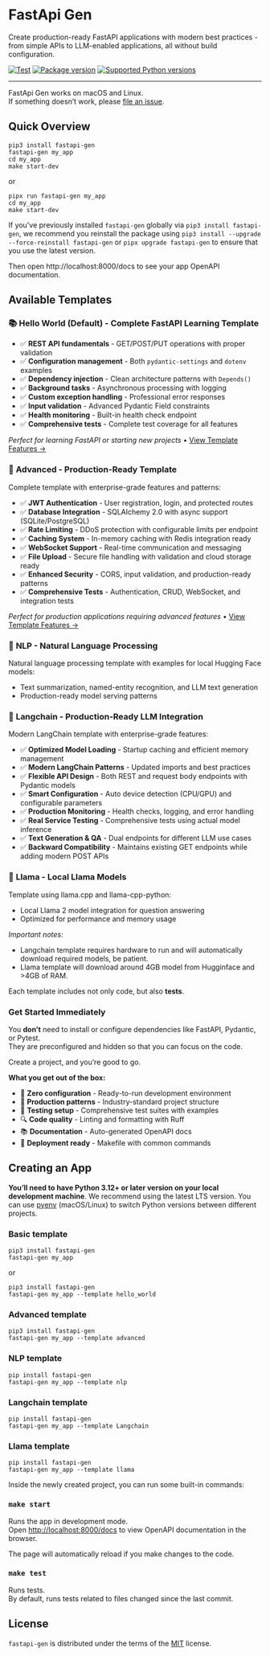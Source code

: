 # FastApi Gen

Create production-ready FastAPI applications with modern best practices - from simple APIs to LLM-enabled applications, all without build configuration.

<a href="https://github.com/mirpo/fastapi-gen/actions/workflows/test.yml?query=workflow%3Atest+event%3Apush+branch%main" target="_blank"><img src="https://github.com/mirpo/fastapi-gen/actions/workflows/test.yml/badge.svg?branch=main" alt="Test"></a>
<a href="https://pypi.org/project/fastapi-gen" target="_blank"><img src="https://img.shields.io/pypi/v/fastapi-gen?color=%2334D058&label=pypi%20package" alt="Package version"></a>
<a href="https://pypi.org/project/fastapi-gen" target="_blank"><img src="https://img.shields.io/pypi/pyversions/fastapi-gen.svg?color=%2334D058" alt="Supported Python versions"></a>

---

FastApi Gen works on macOS and Linux.<br>
If something doesn’t work, please [file an issue](https://github.com/mirpo/fastapi-gen/issues/new).

## Quick Overview

```console
pip3 install fastapi-gen
fastapi-gen my_app
cd my_app
make start-dev
```

or 

```console
pipx run fastapi-gen my_app
cd my_app
make start-dev
```

If you've previously installed `fastapi-gen` globally via `pip3 install fastapi-gen`, we recommend you reinstall the package using `pip3 install --upgrade --force-reinstall fastapi-gen` or `pipx upgrade fastapi-gen` to ensure that you use the latest version.

Then open http://localhost:8000/docs to see your app OpenAPI documentation.

## Available Templates

### 📚 **Hello World** (Default) - Complete FastAPI Learning Template
- ✅ **REST API fundamentals** - GET/POST/PUT operations with proper validation
- ✅ **Configuration management** - Both `pydantic-settings` and `dotenv` examples
- ✅ **Dependency injection** - Clean architecture patterns with `Depends()`
- ✅ **Background tasks** - Asynchronous processing with logging
- ✅ **Custom exception handling** - Professional error responses
- ✅ **Input validation** - Advanced Pydantic Field constraints
- ✅ **Health monitoring** - Built-in health check endpoint
- ✅ **Comprehensive tests** - Complete test coverage for all features

*Perfect for learning FastAPI or starting new projects* • [View Template Features →](src/templates/hello_world/README.md)

### 🚀 **Advanced** - Production-Ready Template
Complete template with enterprise-grade features and patterns:
- ✅ **JWT Authentication** - User registration, login, and protected routes
- ✅ **Database Integration** - SQLAlchemy 2.0 with async support (SQLite/PostgreSQL)
- ✅ **Rate Limiting** - DDoS protection with configurable limits per endpoint
- ✅ **Caching System** - In-memory caching with Redis integration ready
- ✅ **WebSocket Support** - Real-time communication and messaging
- ✅ **File Upload** - Secure file handling with validation and cloud storage ready
- ✅ **Enhanced Security** - CORS, input validation, and production-ready patterns
- ✅ **Comprehensive Tests** - Authentication, CRUD, WebSocket, and integration tests

*Perfect for production applications requiring advanced features* • [View Template Features →](src/templates/advanced/README.md)

### 🤖 **NLP** - Natural Language Processing
Natural language processing template with examples for local Hugging Face models:
- Text summarization, named-entity recognition, and LLM text generation
- Production-ready model serving patterns

### 🔗 **Langchain** - Production-Ready LLM Integration  
Modern LangChain template with enterprise-grade features:
- ✅ **Optimized Model Loading** - Startup caching and efficient memory management
- ✅ **Modern LangChain Patterns** - Updated imports and best practices
- ✅ **Flexible API Design** - Both REST and request body endpoints with Pydantic models
- ✅ **Smart Configuration** - Auto device detection (CPU/GPU) and configurable parameters
- ✅ **Production Monitoring** - Health checks, logging, and error handling
- ✅ **Real Service Testing** - Comprehensive tests using actual model inference
- ✅ **Text Generation & QA** - Dual endpoints for different LLM use cases
- ✅ **Backward Compatibility** - Maintains existing GET endpoints while adding modern POST APIs

### 🦙 **Llama** - Local Llama Models
Template using llama.cpp and llama-cpp-python:
- Local Llama 2 model integration for question answering
- Optimized for performance and memory usage

*Important notes*:
- Langchain template requires hardware to run and will automatically download required models, be patient.
- Llama template will download around 4GB model from Hugginface and >4GB of RAM.

Each template includes not only code, but also **tests**.

### Get Started Immediately

You **don’t** need to install or configure dependencies like FastAPI, Pydantic, or Pytest.<br>
They are preconfigured and hidden so that you can focus on the code.

Create a project, and you’re good to go.

**What you get out of the box:**
- 🔧 **Zero configuration** - Ready-to-run development environment
- 📝 **Production patterns** - Industry-standard project structure  
- 🧪 **Testing setup** - Comprehensive test suites with examples
- 🔍 **Code quality** - Linting and formatting with Ruff
- 📚 **Documentation** - Auto-generated OpenAPI docs
- 🐳 **Deployment ready** - Makefile with common commands

## Creating an App

**You’ll need to have Python 3.12+ or later version on your local development machine**. We recommend using the latest LTS version. You can use [pyenv](https://github.com/pyenv/pyenv) (macOS/Linux) to switch Python versions between different projects.

### Basic template

```console
pip3 install fastapi-gen
fastapi-gen my_app
```

or

```console
pip3 install fastapi-gen
fastapi-gen my_app --template hello_world
```

### Advanced template

```console
pip3 install fastapi-gen
fastapi-gen my_app --template advanced
```

### NLP template

```console
pip install fastapi-gen
fastapi-gen my_app --template nlp
```

### Langchain template

```console
pip install fastapi-gen
fastapi-gen my_app --template Langchain
```

### Llama template

```console
pip install fastapi-gen
fastapi-gen my_app --template llama
```

Inside the newly created project, you can run some built-in commands:

### `make start`

Runs the app in development mode.<br>
Open [http://localhost:8000/docs](http://localhost:8000/docs) to view OpenAPI documentation in the browser.

The page will automatically reload if you make changes to the code.

### `make test`

Runs tests.<br>
By default, runs tests related to files changed since the last commit.

## License

`fastapi-gen` is distributed under the terms of the [MIT](https://github.com/mirpo/fastapi-gen/blob/main/LICENSE) license.
